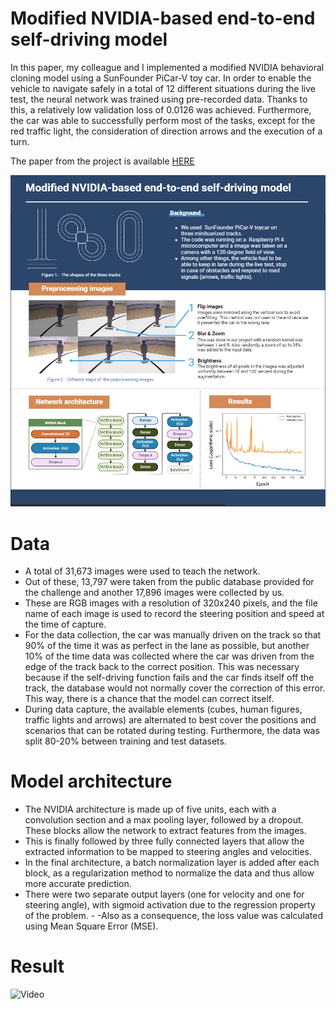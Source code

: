 # Modified NVIDIA-based end-to-end self-driving model

In this paper, my colleague and I implemented a modified NVIDIA behavioral cloning model using a SunFounder PiCar-V toy car. In order to enable the vehicle to navigate safely in a total of 12 different situations during the live test, the neural network was trained using pre-recorded data. Thanks to this, a relatively low validation loss of 0.0126 was achieved. Furthermore, the car was able to successfully perform most of the tasks, except for the red traffic light, the consideration of direction arrows and the execution of a turn. 

The paper from the project is available [HERE](https://github.com/nyirobalazs/self-driving-car/blob/main/Modified_NVIDIA_based_end_to_end_self_driving_model.pdf)

[![Self driving](./assets/self-drive-poster%20(1).jpg)]()

# Data 

- A total of 31,673 images were used to teach the network. 
- Out of these, 13,797 were taken from the public database provided for the challenge and another 17,896 images were collected by us.
- These are RGB images with a resolution of 320x240 pixels, and the file name of each image is used to record the steering position and speed at the time of capture. 
- For the data collection, the car was manually driven on the track so that 90% of the time it was as perfect in the lane as possible, but another 10% of the time data was collected where the car was driven from the edge of the track back to the correct position. This was necessary because if the self-driving function fails and the car finds itself off the track, the database would not normally cover the correction of this error. This way, there is a chance that the model can correct itself. 
- During data capture, the available elements (cubes, human figures, traffic lights and arrows) are alternated to best cover the positions and scenarios that can be rotated during testing. Furthermore, the data was split 80-20% between training and test datasets. 

# Model architecture

- The NVIDIA architecture is made up of five units, each with a convolution section and a max pooling layer, followed by a dropout. These blocks allow the network to extract features from the images. 
- This is finally followed by three fully connected layers that allow the extracted information to be mapped to steering angles and velocities. 
- In the final architecture, a batch normalization layer is added after each block, as a regularization method to normalize the data and thus allow more accurate prediction. 
- There were two separate output layers (one for velocity and one for steering angle), with sigmoid activation due to the regression property of the problem. - -Also as a consequence, the loss value was calculated using Mean Square Error (MSE).

# Result

![Video](https://github.com/nyirobalazs/self-driving-car/blob/main/assets/self_driving.gif)
